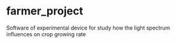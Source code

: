 # farmer_project
Software of experimental device for study how the light spectrum influences on crop growing rate
